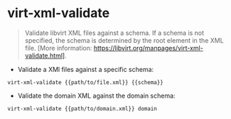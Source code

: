 # virt-xml-validate

> Validate libvirt XML files against a schema.
> If a schema is not specified, the schema is determined by the root element in the XML file.
> [More information: https://libvirt.org/manpages/virt-xml-validate.html].

- Validate a XMl files against a specific schema:

`virt-xml-validate {{path/to/file.xml}} {{schema}}`

- Validate the domain XML against the domain schema:

`virt-xml-validate {{path/to/domain.xml}} domain`
